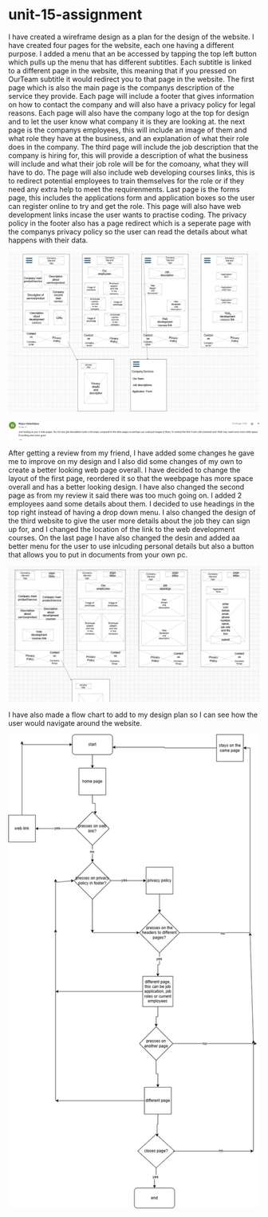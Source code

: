 # unit-15-assignment

I have created a wireframe design as a plan for the design of the website. I have created four pages for the website, each one having a different purpose. I added a menu that an be accessed by tapping the top left button which pulls up the menu that has different subtitles. Each subtitle is linked to a different page in the website, this meaning that if you pressed on OurTeam subtitle it would redirect you to that page in the website. The first page which is also the main page is the companys description of the service they provide. Each page will include a footer that gives information on how to contact the company and will also have a privacy policy for legal reasons. Each page will also have the company logo at the top for design and to let the user know what company it is they are looking at. the next page is the companys employees, this will include an image of them and what role they have at the business, and an explanation of what their role does in the company. The third page will include the job description that the company is hiring for, this will provide a description of what the business will include and what their job role will be for the comoany, what they will have to do. The page will also include web developing courses links, this is to redirect potential employees to train themselves for the role or if they need any extra help to meet the requirenments. Last page is the forms page, this includes the applications form and application boxes so the user can register online to try and get the role. This page will also have web development links incase the user wants to practise coding. The privacy policy in the footer also has a page redirect which is a seperate page with the companys privacy policy so the user can read the details about what happens with their data. 

![wireframe before](https://github.com/Jakubo2007/unit-15-assignment/blob/main/wireframe.png?raw=true)

![email review](https://github.com/Jakubo2007/unit-15-assignment/blob/main/Screenshot%202025-05-09%20092605.png?raw=true)

After getting a review from my friend, I have added some changes he gave me to improve on my design and I also did some changes of my own to create a better looking web page overall. I have decided to change the layout of the first page, reordered it so that the weebpage has more space overall and has a better looking design. I have also changed the second page as from my review it said there was too much going on. I added 2 employees aand some details about them. I decided to use headings in the top right instead of having a drop down menu. I also changed the design of the third website to give the user more details about the job they can sign up for, and I changed the location of the link to the web development courses. On the last page I have also changed the desin and added aa better menu for the user to use inlcuding personal details but also a button that allows you to put in documents from your own pc. 

![second wireframe](https://github.com/Jakubo2007/unit-15-assignment.github.io/blob/main/school.png?raw=true)

I have also made a flow chart to add to my design plan so I can see how the user would navigate around the website.

![flowchart](https://github.com/Jakubo2007/unit-15-assignment.github.io/blob/main/Untitled%20Diagram.jpg?raw=true)




